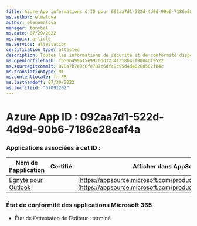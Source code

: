 ```yaml
---
title: Azure App informations d’ID pour 092aa7d1-522d-4d9d-90b6-7186e28eaf4a
ms.author: elmalova
author: elenamalova
manager: tonybal
ms.date: 07/29/2022
ms.topic: article
ms.service: attestation
certification_type: attested
description: Toutes les informations de sécurité et de conformité disponibles pour 092aa7d1-522d-4d9d-90b6-7186e28eaf4a.
ms.openlocfilehash: f6506499b15e99c0dd32341318b42f90046f9522
ms.sourcegitcommit: 878a7b7e9c6fe787c6dfc9c95d4d46268562f84c
ms.translationtype: MT
ms.contentlocale: fr-FR
ms.lasthandoff: 07/30/2022
ms.locfileid: "67091202"
---
```

# <a name="azure-app-id-092aa7d1-522d-4d9d-90b6-7186e28eaf4a"></a>Azure App ID : 092aa7d1-522d-4d9d-90b6-7186e28eaf4a


### <a name="apps-associated-with-this-id"></a>Applications associées à cet ID :
| **Nom de l'application** | **Certifié** | **Afficher dans AppSource** |
|--------------|---------------|-----------------------|
| [Egnyte pour Outlook](../forward/WA200004177.md) |  | [https://appsource.microsoft.com/product/office/WA200004177](https://appsource.microsoft.com/product/office/WA200004177) |

### <a name="microsoft-365-app-compliance-status"></a>État de conformité des applications Microsoft 365
- État de l’attestaton de l’éditeur : terminé
